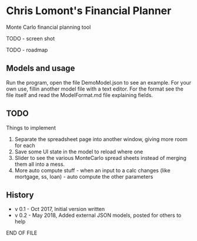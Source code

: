 # Chris Lomont's Financial Planner 
Monte Carlo financial planning tool

TODO - screen shot

TODO - roadmap

## Models and usage
Run the program, open the file DemoModel.json to see an example.
For your own use, fillin another model file with a text editor. For the format
see the file itself and read the ModelFormat.md file explaining fields.

## TODO
Things to implement
1. Separate the spreadsheet page into another window, giving more room for each
2. Save some UI state in the model to reload where one
3. Slider to see the various MonteCarlo spread sheets instead of merging them all into a mess.
4. More auto compute stuff - when an input to a calc changes (like mortgage, ss, loan) - auto compute the other parameters

## History
- v 0.1 - Oct 2017, 
        Initial version written
- v 0.2 - May 2018, 
        Added external JSON models, posted for others to help


END OF FILE        